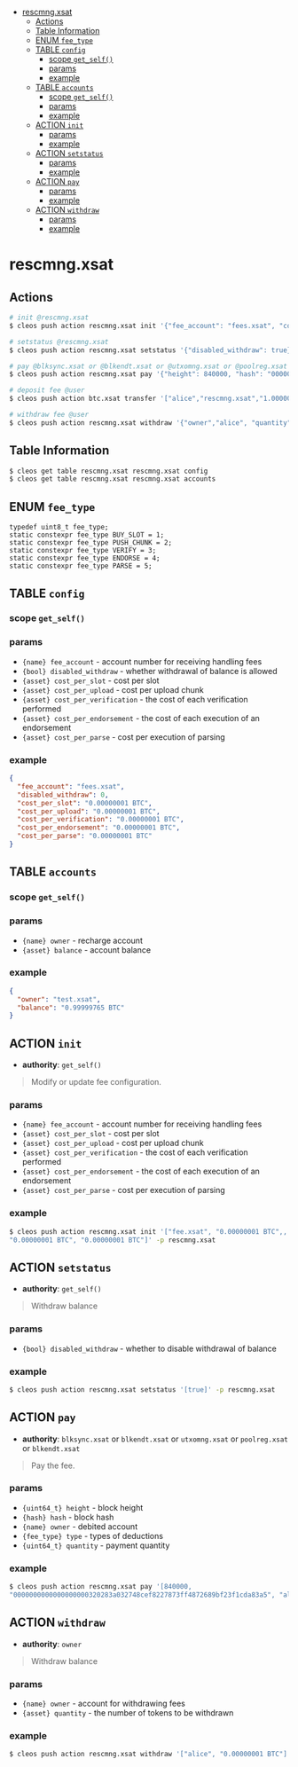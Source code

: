 - [rescmng.xsat](#rescmngxsat)
  - [Actions](#actions)
  - [Table Information](#table-information)
  - [ENUM `fee_type`](#enum-fee_type)
  - [TABLE `config`](#table-config)
    - [scope `get_self()`](#scope-get_self)
    - [params](#params)
    - [example](#example)
  - [TABLE `accounts`](#table-accounts)
    - [scope `get_self()`](#scope-get_self-1)
    - [params](#params-1)
    - [example](#example-1)
  - [ACTION `init`](#action-init)
    - [params](#params-2)
    - [example](#example-2)
  - [ACTION `setstatus`](#action-setstatus)
    - [params](#params-3)
    - [example](#example-3)
  - [ACTION `pay`](#action-pay)
    - [params](#params-4)
    - [example](#example-4)
  - [ACTION `withdraw`](#action-withdraw)
    - [params](#params-5)
    - [example](#example-5)

# rescmng.xsat

## Actions

```bash
# init @rescmng.xsat
$ cleos push action rescmng.xsat init '{"fee_account": "fees.xsat", "cost_per_slot": "0.00000020 BTC", "cost_per_upload": "0.00000020 BTC", "cost_per_verification": "0.00000020 BTC", "cost_per_endorsement": "0.00000020 BTC", "cost_per_parse": "0.00000020 BTC"}' -p rescmng.xsat

# setstatus @rescmng.xsat
$ cleos push action rescmng.xsat setstatus '{"disabled_withdraw": true}' -p rescmng.xsat

# pay @blksync.xsat or @blkendt.xsat or @utxomng.xsat or @poolreg.xsat or @blkendt.xsat
$ cleos push action rescmng.xsat pay '{"height": 840000, "hash": "0000000000000000000320283a032748cef8227873ff4872689bf23f1cda83a5", "type": 1, "quantity": 1}' -p blksync.xsat

# deposit fee @user
$ cleos push action btc.xsat transfer '["alice","rescmng.xsat","1.00000000 BTC", "<receiver>"]' -p alice

# withdraw fee @user
$ cleos push action rescmng.xsat withdraw '{"owner","alice", "quantity": "1.00000000 BTC"}' -p alice
```

## Table Information

```bash
$ cleos get table rescmng.xsat rescmng.xsat config
$ cleos get table rescmng.xsat rescmng.xsat accounts
```

## ENUM `fee_type`
```
typedef uint8_t fee_type;
static constexpr fee_type BUY_SLOT = 1;
static constexpr fee_type PUSH_CHUNK = 2;
static constexpr fee_type VERIFY = 3;
static constexpr fee_type ENDORSE = 4;
static constexpr fee_type PARSE = 5;
```

## TABLE `config`

### scope `get_self()`
### params

- `{name} fee_account` - account number for receiving handling fees
- `{bool} disabled_withdraw` - whether withdrawal of balance is allowed
- `{asset} cost_per_slot` - cost per slot
- `{asset} cost_per_upload` - cost per upload chunk
- `{asset} cost_per_verification` - the cost of each verification performed
- `{asset} cost_per_endorsement` - the cost of each execution of an endorsement
- `{asset} cost_per_parse` - cost per execution of parsing

### example

```json
{
  "fee_account": "fees.xsat",
  "disabled_withdraw": 0,
  "cost_per_slot": "0.00000001 BTC",
  "cost_per_upload": "0.00000001 BTC",
  "cost_per_verification": "0.00000001 BTC",
  "cost_per_endorsement": "0.00000001 BTC",
  "cost_per_parse": "0.00000001 BTC"
}
```
    
## TABLE `accounts`

### scope `get_self()`
### params

- `{name} owner` - recharge account
- `{asset} balance` - account balance

### example

```json
{
  "owner": "test.xsat",
  "balance": "0.99999765 BTC"
}
```

## ACTION `init`

- **authority**: `get_self()`

> Modify or update fee configuration.

### params

- `{name} fee_account` - account number for receiving handling fees
- `{asset} cost_per_slot` - cost per slot
- `{asset} cost_per_upload` - cost per upload chunk
- `{asset} cost_per_verification` - the cost of each verification performed
- `{asset} cost_per_endorsement` - the cost of each execution of an endorsement
- `{asset} cost_per_parse` - cost per execution of parsing

### example

```bash
$ cleos push action rescmng.xsat init '["fee.xsat", "0.00000001 BTC",, "0.00000001 BTC", "0.00000001 BTC",
"0.00000001 BTC", "0.00000001 BTC"]' -p rescmng.xsat
```

## ACTION `setstatus`

- **authority**: `get_self()`

> Withdraw balance

### params

- `{bool} disabled_withdraw` - whether to disable withdrawal of balance

### example

```bash
$ cleos push action rescmng.xsat setstatus '[true]' -p rescmng.xsat
```

## ACTION `pay`

- **authority**: `blksync.xsat` or `blkendt.xsat` or `utxomng.xsat` or `poolreg.xsat` or `blkendt.xsat`

> Pay the fee.

### params

- `{uint64_t} height` - block height
- `{hash} hash` - block hash
- `{name} owner` - debited account
- `{fee_type} type` - types of deductions
- `{uint64_t} quantity` - payment quantity

### example

```bash
$ cleos push action rescmng.xsat pay '[840000,
"0000000000000000000320283a032748cef8227873ff4872689bf23f1cda83a5", "alice", 1, 1]' -p blksync.xsat
```

## ACTION `withdraw`

- **authority**: `owner`

> Withdraw balance

### params

- `{name} owner` - account for withdrawing fees
- `{asset} quantity` - the number of tokens to be withdrawn

### example

```bash
$ cleos push action rescmng.xsat withdraw '["alice", "0.00000001 BTC"]' -p alice
```

